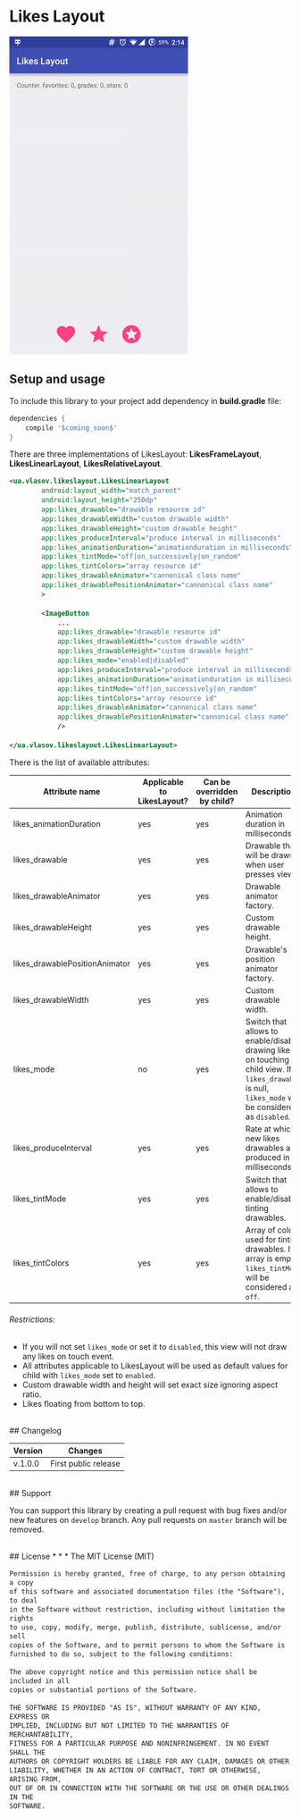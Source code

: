# Likes Layout
![Likes Layout Demo](/images/demo.gif)


## Setup and usage

To include this library to your project add dependency in **build.gradle** file:

```groovy
dependencies {
    compile '$coming_soon$'
}
```

There are three implementations of LikesLayout: **LikesFrameLayout**, **LikesLinearLayout**, **LikesRelativeLayout**.

```XML
<ua.vlasov.likeslayout.LikesLinearLayout
        android:layout_width="match_parent"
        android:layout_height="250dp"
        app:likes_drawable="drawable resource id"
        app:likes_drawableWidth="custom drawable width"
        app:likes_drawableHeight="custom drawable height"
        app:likes_produceInterval="produce interval in milliseconds"
        app:likes_animationDuration="animationduration in milliseconds"
        app:likes_tintMode="off|on_successively|on_random"
        app:likes_tintColors="array resource id"
        app:likes_drawableAnimator="cannonical class name"
        app:likes_drawablePositionAnimator="cannonical class name"
        >
        
        <ImageButton
            ...
            app:likes_drawable="drawable resource id"
            app:likes_drawableWidth="custom drawable width"
            app:likes_drawableHeight="custom drawable height"
            app:likes_mode="enabled|disabled"
            app:likes_produceInterval="produce interval in milliseconds"
            app:likes_animationDuration="animationduration in milliseconds"
            app:likes_tintMode="off|on_successively|on_random"
            app:likes_tintColors="array resource id"
            app:likes_drawableAnimator="cannonical class name"
            app:likes_drawablePositionAnimator="cannonical class name"
            />
            
</ua.vlasov.likeslayout.LikesLinearLayout>   
```

There is the list of available attributes:

| Attribute name | Applicable to LikesLayout? | Can be overridden by child? | Description | Default value |
| --- | --- | --- | --- | --- |
| likes_animationDuration | yes | yes | Animation duration in milliseconds. | 1200 |
| likes_drawable | yes | yes | Drawable that will be drawn when user presses view. | n/a |
| likes_drawableAnimator | yes | yes | Drawable animator factory. | `@string/likes_drawable_animator_factory` |
| likes_drawableHeight | yes | yes | Custom drawable height. | 0 |
| likes_drawablePositionAnimator | yes | yes | Drawable's position animator factory. | `@string/likes_position_animator_factory` |
| likes_drawableWidth | yes | yes | Custom drawable width. | 0 |
| likes_mode | no | yes | Switch that allows to enable/disable drawing likes on touching child view. If `likes_drawable` is null, `likes_mode` will be considered as `disabled`. | disabled |
| likes_produceInterval | yes | yes | Rate at which new likes drawables are produced in milliseconds. | 300 |
| likes_tintMode | yes | yes | Switch that allows to enable/disable tinting drawables. | not_set |
| likes_tintColors | yes | yes | Array of colors used for tinting drawables. If array is empty, `likes_tintMode` will be considered as `off`.| n/a | 

###### Restrictions: 
* If you will not set `likes_mode` or set it to `disabled`, this view will not draw any likes on touch event.
* All attributes applicable to LikesLayout will be used as default values for child with `likes_mode` set to `enabled`.
* Custom drawable width and height will set exact size ignoring aspect ratio.
* Likes floating from bottom to top.

<br />
## Changelog

| Version | Changes                         |
| --- | --- |
| v.1.0.0 | First public release            |

<br />
## Support

You can support this library by creating a pull request with bug fixes and/or new features on `develop` branch. Any pull requests on `master` branch will be removed. 

<br />
## License
* * *
    The MIT License (MIT)
    
    Permission is hereby granted, free of charge, to any person obtaining a copy
    of this software and associated documentation files (the "Software"), to deal
    in the Software without restriction, including without limitation the rights
    to use, copy, modify, merge, publish, distribute, sublicense, and/or sell
    copies of the Software, and to permit persons to whom the Software is
    furnished to do so, subject to the following conditions:
    
    The above copyright notice and this permission notice shall be included in all
    copies or substantial portions of the Software.
    
    THE SOFTWARE IS PROVIDED "AS IS", WITHOUT WARRANTY OF ANY KIND, EXPRESS OR
    IMPLIED, INCLUDING BUT NOT LIMITED TO THE WARRANTIES OF MERCHANTABILITY,
    FITNESS FOR A PARTICULAR PURPOSE AND NONINFRINGEMENT. IN NO EVENT SHALL THE
    AUTHORS OR COPYRIGHT HOLDERS BE LIABLE FOR ANY CLAIM, DAMAGES OR OTHER
    LIABILITY, WHETHER IN AN ACTION OF CONTRACT, TORT OR OTHERWISE, ARISING FROM,
    OUT OF OR IN CONNECTION WITH THE SOFTWARE OR THE USE OR OTHER DEALINGS IN THE
    SOFTWARE.